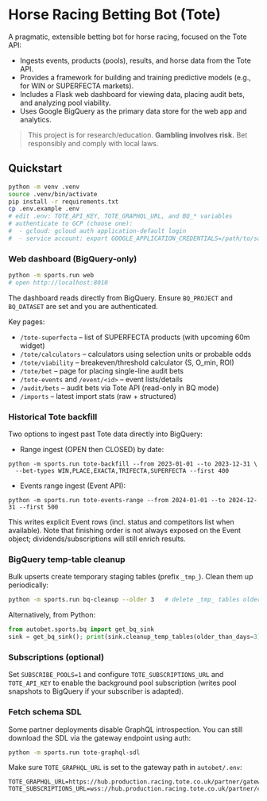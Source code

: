 # Horse Racing Betting Bot (Tote)

A pragmatic, extensible betting bot for horse racing, focused on the Tote API:
- Ingests events, products (pools), results, and horse data from the Tote API.
- Provides a framework for building and training predictive models (e.g., for WIN or SUPERFECTA markets).
- Includes a Flask web dashboard for viewing data, placing audit bets, and analyzing pool viability.
- Uses Google BigQuery as the primary data store for the web app and analytics.

> This project is for research/education. **Gambling involves risk.** Bet responsibly and comply with local laws.

## Quickstart

```bash
python -m venv .venv
source .venv/bin/activate
pip install -r requirements.txt
cp .env.example .env
# edit .env: TOTE_API_KEY, TOTE_GRAPHQL_URL, and BQ_* variables
# authenticate to GCP (choose one):
#  - gcloud: gcloud auth application-default login
#  - service account: export GOOGLE_APPLICATION_CREDENTIALS=/path/to/sa.json
```

### Web dashboard (BigQuery-only)

```bash
python -m sports.run web
# open http://localhost:8010
```
The dashboard reads directly from BigQuery. Ensure `BQ_PROJECT` and `BQ_DATASET` are set and you are authenticated.

Key pages:
- `/tote-superfecta` – list of SUPERFECTA products (with upcoming 60m widget)
- `/tote/calculators` – calculators using selection units or probable odds
- `/tote/viability` – breakeven/threshold calculator (S, O_min, ROI)
- `/tote/bet` – page for placing single-line audit bets
- `/tote-events` and `/event/<id>` – event lists/details
- `/audit/bets` – audit bets via Tote API (read-only in BQ mode)
- `/imports` – latest import stats (raw + structured)

### Historical Tote backfill

Two options to ingest past Tote data directly into BigQuery:

- Range ingest (OPEN then CLOSED) by date:

```
python -m sports.run tote-backfill --from 2023-01-01 --to 2023-12-31 \
  --bet-types WIN,PLACE,EXACTA,TRIFECTA,SUPERFECTA --first 400
```

- Events range ingest (Event API):

```
python -m sports.run tote-events-range --from 2024-01-01 --to 2024-12-31 --first 500
```

This writes explicit Event rows (incl. status and competitors list when available). Note that finishing order is not always exposed on the Event object; dividends/subscriptions will still enrich results.

### BigQuery temp-table cleanup

Bulk upserts create temporary staging tables (prefix `_tmp_`). Clean them up periodically:

```bash
python -m sports.run bq-cleanup --older 3   # delete _tmp_ tables older than 3 days
```

Alternatively, from Python:

```python
from autobet.sports.bq import get_bq_sink
sink = get_bq_sink(); print(sink.cleanup_temp_tables(older_than_days=3))
```

### Subscriptions (optional)

Set `SUBSCRIBE_POOLS=1` and configure `TOTE_SUBSCRIPTIONS_URL` and `TOTE_API_KEY` to enable the background pool subscription (writes pool snapshots to BigQuery if your subscriber is adapted).
### Fetch schema SDL

Some partner deployments disable GraphQL introspection. You can still download the SDL via the gateway endpoint using auth:

```bash
python -m sports.run tote-graphql-sdl
```

Make sure `TOTE_GRAPHQL_URL` is set to the gateway path in `autobet/.env`:

```
TOTE_GRAPHQL_URL=https://hub.production.racing.tote.co.uk/partner/gateway/graphql
TOTE_SUBSCRIPTIONS_URL=wss://hub.production.racing.tote.co.uk/partner/connections/graphql/
```